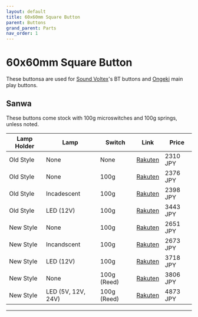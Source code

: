 ```yaml
---
layout: default
title: 60x60mm Square Button
parent: Buttons
grand_parent: Parts
nav_order: 1
---
```


# 60x60mm Square Button

These buttonsa are used for [Sound Voltex](/controllers/sound-voltex/sound-voltex.md)'s BT buttons and [Ongeki](/controllers/ongeki/ongeki.md) main play buttons.

## Sanwa

These buttons come stock with 100g microswitches and 100g springs, unless noted.

| **Lamp Holder** | **Lamp**           | **Switch**  | **Link**     | **Price** |
|-----------------|--------------------|-------------|--------------|-----------|
| Old Style       | None               | None        | [Rakuten][1] | 2310 JPY  |
| Old Style       | None               | 100g        | [Rakuten][2] | 2376 JPY  |
| Old Style       | Incadescent        | 100g        | [Rakuten][3] | 2398 JPY  |
| Old Style       | LED (12V)          | 100g        | [Rakuten][4] | 3443 JPY  |
| New Style       | None               | 100g        | [Rakuten][5] | 2651 JPY  |
| New Style       | Incandscent        | 100g        | [Rakuten][6] | 2673 JPY  |
| New Style       | LED (12V)          | 100g        | [Rakuten][7] | 3718 JPY  |
| New Style       | None               | 100g (Reed) | [Rakuten][8] | 3806 JPY  |
| New Style       | LED (5V, 12V, 24V) | 100g (Reed) | [Rakuten][9] | 4873 JPY  |

----

[1]: https://item.rakuten.co.jp/sanwadenshi/ilumb_5002/
[2]: https://item.rakuten.co.jp/sanwadenshi/ilumb_080/
[3]: https://item.rakuten.co.jp/sanwadenshi/ilumb_079/
[4]: https://item.rakuten.co.jp/sanwadenshi/ilumb_078/
[5]: https://item.rakuten.co.jp/sanwadenshi/ilumb_075/
[6]: https://item.rakuten.co.jp/sanwadenshi/ilumb_074/
[7]: https://item.rakuten.co.jp/sanwadenshi/ilumb_073/
[8]: https://item.rakuten.co.jp/sanwadenshi/ilumb_077/
[9]: https://item.rakuten.co.jp/sanwadenshi/ilumb_076/